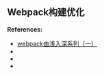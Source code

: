 ## Webpack构建优化

**References:**
- [webpack由浅入深系列（一）](https://juejin.cn/post/6864385286634225672)
- []()
- []()
- []()